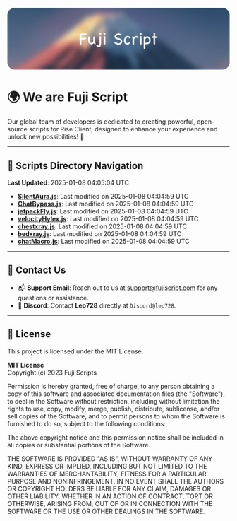 ![Banner](.github/b.webp)

# 🌍 **We are Fuji Script**

Our global team of developers is dedicated to creating powerful, open-source scripts for Rise Client, designed to enhance your experience and unlock new possibilities! 🌟

---
<!-- SCRIPTS_NAVIGATION_START -->
## 📂 **Scripts Directory Navigation**

**Last Updated**: 2025-01-08 04:05:04 UTC

- **[SilentAura.js](scripts/SilentAura.js)**: Last modified on 2025-01-08 04:04:59 UTC
- **[ChatBypass.js](scripts/ChatBypass.js)**: Last modified on 2025-01-08 04:04:59 UTC
- **[jetpackFly.js](scripts/jetpackFly.js)**: Last modified on 2025-01-08 04:04:59 UTC
- **[velocityHylex.js](scripts/velocityHylex.js)**: Last modified on 2025-01-08 04:04:59 UTC
- **[chestxray.js](scripts/chestxray.js)**: Last modified on 2025-01-08 04:04:59 UTC
- **[bedxray.js](scripts/bedxray.js)**: Last modified on 2025-01-08 04:04:59 UTC
- **[chatMacro.js](scripts/chatMacro.js)**: Last modified on 2025-01-08 04:04:59 UTC

<!-- SCRIPTS_NAVIGATION_END -->

---

## 💬 **Contact Us**  
- 📬 **Support Email**: Reach out to us at [support@fujiscript.com](mailto:support@fujiscript.com) for any questions or assistance.  
- 💬 **Discord**: Contact **Leo728** directly at `Discord@leo728`.

---

## 📜 **License**

This project is licensed under the MIT License.  

**MIT License**  
Copyright (c) 2023 Fuji Scripts  

Permission is hereby granted, free of charge, to any person obtaining a copy of this software and associated documentation files (the "Software"), to deal in the Software without restriction, including without limitation the rights to use, copy, modify, merge, publish, distribute, sublicense, and/or sell copies of the Software, and to permit persons to whom the Software is furnished to do so, subject to the following conditions:  

The above copyright notice and this permission notice shall be included in all copies or substantial portions of the Software.  

THE SOFTWARE IS PROVIDED "AS IS", WITHOUT WARRANTY OF ANY KIND, EXPRESS OR IMPLIED, INCLUDING BUT NOT LIMITED TO THE WARRANTIES OF MERCHANTABILITY, FITNESS FOR A PARTICULAR PURPOSE AND NONINFRINGEMENT. IN NO EVENT SHALL THE AUTHORS OR COPYRIGHT HOLDERS BE LIABLE FOR ANY CLAIM, DAMAGES OR OTHER LIABILITY, WHETHER IN AN ACTION OF CONTRACT, TORT OR OTHERWISE, ARISING FROM, OUT OF OR IN CONNECTION WITH THE SOFTWARE OR THE USE OR OTHER DEALINGS IN THE SOFTWARE.  
